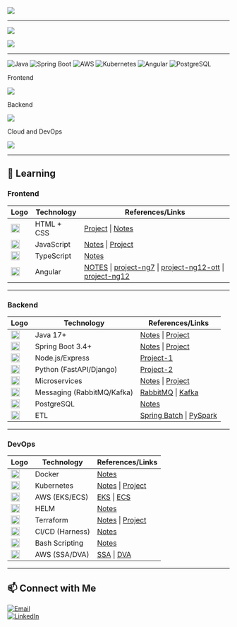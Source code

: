 ![](https://komarev.com/ghpvc/?username=lekhrajdinkar)  

---

[](https://github-readme-stats.vercel.app/api?username=lekhrajdinkar&show_icons=true&theme=light) 

![](https://github-readme-streak-stats.herokuapp.com?user=lekhrajdinkar&theme=light)

![](https://github-readme-stats-eight-theta.vercel.app/api/top-langs/?username=lekhrajdinkar&layout=compact&langs_count=8&hide_border=true&theme=light&hide=Jupyter%20Notebook,HTML)

---
 
![Java](https://img.shields.io/badge/Java-ED8B00?style=for-the-badge&logo=java&logoColor=white)
![Spring Boot](https://img.shields.io/badge/Spring_Boot-6DB33F?style=for-the-badge&logo=spring-boot&logoColor=white)
![AWS](https://img.shields.io/badge/AWS-232F3E?style=for-the-badge&logo=amazon-aws&logoColor=white)
![Kubernetes](https://img.shields.io/badge/Kubernetes-326CE5?style=for-the-badge&logo=kubernetes&logoColor=white)
![Angular](https://img.shields.io/badge/Angular-DD0031?style=for-the-badge&logo=angular&logoColor=white)
![PostgreSQL](https://img.shields.io/badge/PostgreSQL-316192?style=for-the-badge&logo=postgresql&logoColor=white)


Frontend

<img src="https://skillicons.dev/icons?i=angular,ts,css,html,js,redux,rxjs,npm,nodejs" />

Backend

<img src="https://skillicons.dev/icons?i=java,spring,hibernate,python,django,nodejs,maven,postgres,eclipse,idea,pycharm,vscode,postman,kafka,rabbitmq" />

Cloud and DevOps

<img src="https://skillicons.dev/icons?i=aws,terraform,docker,kubernetes,git,github,linux,bash" />

---

## 🌱 Learning 

### **Frontend**
| Logo | Technology | References/Links |
|------|------------|------------------|
| <img src="https://skillicons.dev/icons?i=html&theme=light" width="20" /> | HTML + CSS | [Project](https://github.com/lekhrajdinkar/01-front-end-pack/tree/master/StyleHTML) \| [Notes](https://github.com/lekhrajdinkar/01-front-end-pack/tree/master/01-Frontend-html-css-maximilliam-2018/NOTES-CSS) |
| <img src="https://skillicons.dev/icons?i=js&theme=light" width="20" /> | JavaScript | [Notes](https://github.com/lekhrajdinkar/01-front-end-pack/tree/master/VanillaJS/NOTES_JS) \| [Project](https://github.com/lekhrajdinkar/01-front-end-pack/tree/master/VanillaJS) |
| <img src="https://skillicons.dev/icons?i=ts&theme=light" width="20" /> | TypeScript | [Notes](https://github.com/lekhrajdinkar/01-front-end-pack/tree/master/SupersetTS) |
| <img src="https://skillicons.dev/icons?i=angular&theme=light" width="20" /> | Angular | [NOTES](https://github.com/lekhrajdinkar/01-Frontend-Angular6-fundamentals/tree/master/notes) \| [project-ng7](https://github.com/lekhrajdinkar/01-Frontend-MEAN-stack) \| [project-ng12-ott](https://github.com/lekhrajdinkar/99-project-01-OTT-ng) \| [project-ng12](https://github.com/lekhrajdinkar/01-front-end-pack/tree/master/ng12) |

---

### **Backend**
| Logo | Technology | References/Links |
|------|------------|------------------|
| <img src="https://skillicons.dev/icons?i=java&theme=light" width="20" /> | Java 17+ | [Notes](https://github.com/lekhrajdinkar/02-Java17/tree/main/Notes) \| [Project](https://github.com/lekhrajdinkar/02-Java17) |
| <img src="https://skillicons.dev/icons?i=spring&theme=light" width="20" /> | Spring Boot 3.4+ | [Notes](https://github.com/lekhrajdinkar/02-backend-java-spring/tree/main/00_Springboot) \| [Project](https://github.com/lekhrajdinkar/02-backend-java-spring/tree/main/src/main/java/com/lekhraj/java/spring) |
| <img src="https://skillicons.dev/icons?i=nodejs&theme=light" width="20" /> | Node.js/Express | [Project-1](https://github.com/lekhrajdinkar/02-Backend-API-NodeJS) |
| <img src="https://skillicons.dev/icons?i=py&theme=light" width="20" /> | Python (FastAPI/Django) | [Project-2](https://github.com/lekhrajdinkar/02-Backend-Python) |
| <img src="https://skillicons.dev/icons?i=aws&theme=light" width="20" /> | Microservices | [Notes](https://github.com/lekhrajdinkar/03-spring-cloud-v2/tree/main/Notes) \| [Project](https://github.com/lekhrajdinkar/03-spring-cloud-v2) |
| <img src="https://skillicons.dev/icons?i=rabbitmq&theme=light" width="20" /> | Messaging (RabbitMQ/Kafka) | [RabbitMQ](https://github.com/lekhrajdinkar/02-backend-java-spring/blob/main/06_messaging/rmq/06_Messaging_rabbitMQ.md) \| [Kafka](https://github.com/lekhrajdinkar/02-backend-java-spring/tree/main/06_messaging/kakfa) |
| <img src="https://skillicons.dev/icons?i=postgres&theme=light" width="20" /> | PostgreSQL | [Notes](https://github.com/lekhrajdinkar/02-backend-java-spring/tree/main/08_Database/01_rdbms) |
| <img src="https://skillicons.dev/icons?i=spring&theme=light" width="20" /> | ETL | [Spring Batch](https://github.com/lekhrajdinkar/02-backend-java-spring/tree/main/09_ETL/01_spring-batch) \| [PySpark](https://github.com/lekhrajdinkar/02-backend-java-spring/tree/main/09_ETL/02_py-spark) |

---

### **DevOps**
| Logo | Technology | References/Links |
|------|------------|------------------|
| <img src="https://skillicons.dev/icons?i=docker&theme=light" width="20" /> | Docker | [Notes](https://github.com/lekhrajdinkar/02-backend-java-spring/tree/main/02_docker) |
| <img src="https://skillicons.dev/icons?i=kubernetes&theme=light" width="20" /> | Kubernetes | [Notes](https://github.com/lekhrajdinkar/02-backend-java-spring/tree/main/03_Kubernetes) \| [Project](https://github.com/lekhrajdinkar/02-backend-java-spring/tree/main/03_Kubernetes/00_project) |
| <img src="https://skillicons.dev/icons?i=aws&theme=light" width="20" /> | AWS (EKS/ECS) | [EKS](https://github.com/lekhrajdinkar/02-backend-java-spring/tree/main/03_Kubernetes/04_EKS) \| [ECS](https://github.com/lekhrajdinkar/02-backend-java-spring/tree/main/03_Kubernetes/03_ECS) |
| <img src="https://skillicons.dev/icons?i=helm&theme=light" width="20" /> | HELM | [Notes](https://github.com/lekhrajdinkar/02-backend-java-spring/tree/main/03_Kubernetes/05_helm) |
| <img src="https://skillicons.dev/icons?i=terraform" width="20" /> | Terraform | [Notes](https://github.com/lekhrajdinkar/02-backend-java-spring/tree/main/04_terraform) \| [Project](https://github.com/lekhrajdinkar/02-backend-java-spring/tree/main/04_terraform/project/aws-config-maps) |
| <img src="https://skillicons.dev/icons?i=githubactions&theme=light" width="20" /> | CI/CD (Harness) | [Notes](https://github.com/lekhrajdinkar/02-backend-java-spring/tree/main/05_harness) |
| <img src="https://skillicons.dev/icons?i=bash&theme=light" width="20" /> | Bash Scripting | [Notes](https://github.com/lekhrajdinkar/02-backend-java-spring/tree/main/07_scripting/bash_script) |
| <img src="https://skillicons.dev/icons?i=aws&theme=light" width="20" /> | AWS (SSA/DVA) | [SSA](https://github.com/lekhrajdinkar/02-backend-java-spring/tree/main/01_aws) \| [DVA](https://github.com/lekhrajdinkar/02-backend-java-spring/blob/main/01_aws/00_DVA-C02/00_DVA.md) |

---
## 📫 Connect with Me  
[![Email](https://img.shields.io/badge/Email-D14836?style=for-the-badge&logo=gmail&logoColor=white)](mailto:lekhrajdinkarus@gmail.com)  
[![LinkedIn](https://img.shields.io/badge/LinkedIn-0A66C2?style=for-the-badge&logo=linkedin&logoColor=white)](https://www.linkedin.com/in/lekhraj-dinkar-25872140/)  
  

